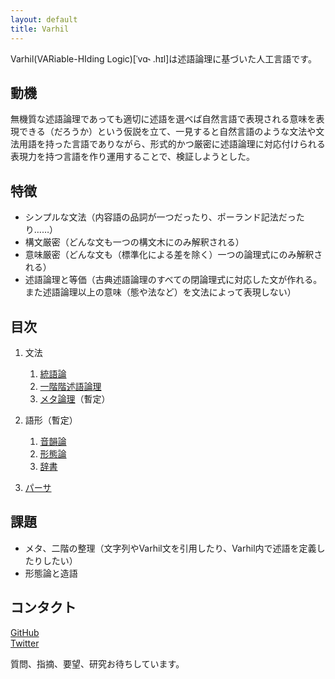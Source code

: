 ```yaml
---
layout: default
title: Varhil
---
```


Varhil(VARiable-HIding Logic)[ˈvɑ˞ .hɪl]は述語論理に基づいた人工言語です。

## 動機
無機質な述語論理であっても適切に述語を選べば自然言語で表現される意味を表現できる（だろうか）という仮説を立て、一見すると自然言語のような文法や文法用語を持った言語でありながら、形式的かつ厳密に述語論理に対応付けられる表現力を持つ言語を作り運用することで、検証しようとした。

## 特徴
+ シンプルな文法（内容語の品詞が一つだったり、ポーランド記法だったり……）
+ 構文厳密（どんな文も一つの構文木にのみ解釈される）
+ 意味厳密（どんな文も（標準化による差を除く）一つの論理式にのみ解釈される）
+ 述語論理と等価（古典述語論理のすべての閉論理式に対応した文が作れる。また述語論理以上の意味（態や法など）を文法によって表現しない）

## 目次

1. 文法
    1. [統語論](grammar/syntax)
    2. [一階階述語論理](grammar/first-order-logic)
    3. [メタ論理](grammar/meta-logic)（暫定）
2. 語形（暫定）
    1. [音韻論](lexicology/phonology)
    2. [形態論](lexicology/morphology)
    2. [辞書](lexicology/dictionaly)

3. [パーサ](parser)

<!--
##　生成文法
```
<文>
 <単文>*

<単文>
  <述語句>
  <名詞句>
  <否定開始> <文> <否定終止>

<述語句>
  <前置詞> <名詞句> <述語句>
  <単独否定> <述語句>
  <述語>

<名詞句>
  <関係詞> <述語句> <名詞句>
  <単独否定> <名詞句>
  <述語句>
  <定名詞>
  <不定名詞>
```
-->

## 課題  

* メタ、二階の整理（文字列やVarhil文を引用したり、Varhil内で述語を定義したりしたい）
* 形態論と造語

## コンタクト

[GitHub](https://github.com/hedalu244/varhil)  
[Twitter](https://twitter.com/hedalu244)


質問、指摘、要望、研究お待ちしています。
